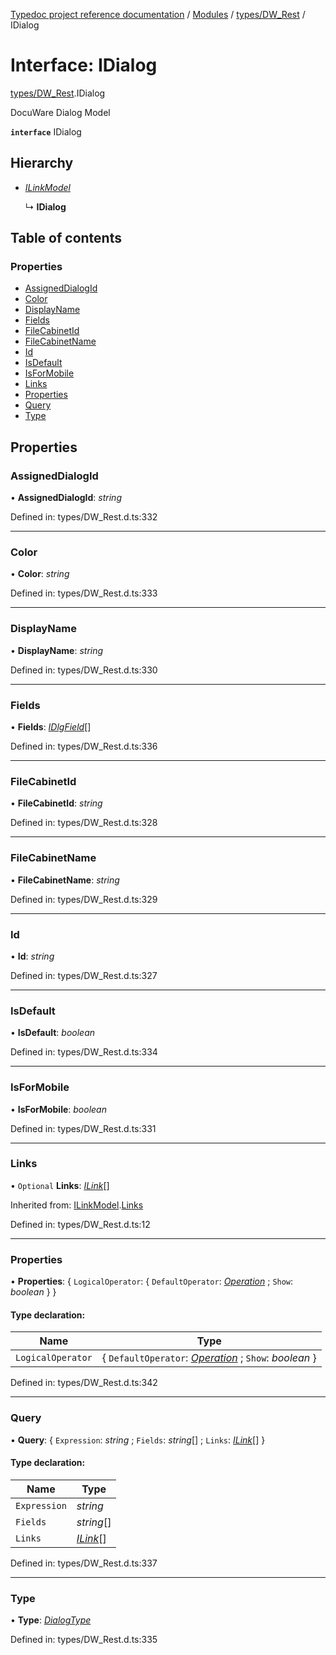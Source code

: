 [Typedoc project reference documentation](../README.md) / [Modules](../modules.md) / [types/DW_Rest](../modules/types_dw_rest.md) / IDialog

# Interface: IDialog

[types/DW_Rest](../modules/types_dw_rest.md).IDialog

DocuWare Dialog Model

**`interface`** IDialog

## Hierarchy

* [*ILinkModel*](types_dw_rest.ilinkmodel.md)

  ↳ **IDialog**

## Table of contents

### Properties

- [AssignedDialogId](types_dw_rest.idialog.md#assigneddialogid)
- [Color](types_dw_rest.idialog.md#color)
- [DisplayName](types_dw_rest.idialog.md#displayname)
- [Fields](types_dw_rest.idialog.md#fields)
- [FileCabinetId](types_dw_rest.idialog.md#filecabinetid)
- [FileCabinetName](types_dw_rest.idialog.md#filecabinetname)
- [Id](types_dw_rest.idialog.md#id)
- [IsDefault](types_dw_rest.idialog.md#isdefault)
- [IsForMobile](types_dw_rest.idialog.md#isformobile)
- [Links](types_dw_rest.idialog.md#links)
- [Properties](types_dw_rest.idialog.md#properties)
- [Query](types_dw_rest.idialog.md#query)
- [Type](types_dw_rest.idialog.md#type)

## Properties

### AssignedDialogId

• **AssignedDialogId**: *string*

Defined in: types/DW_Rest.d.ts:332

___

### Color

• **Color**: *string*

Defined in: types/DW_Rest.d.ts:333

___

### DisplayName

• **DisplayName**: *string*

Defined in: types/DW_Rest.d.ts:330

___

### Fields

• **Fields**: [*IDlgField*](types_dw_rest.idlgfield.md)[]

Defined in: types/DW_Rest.d.ts:336

___

### FileCabinetId

• **FileCabinetId**: *string*

Defined in: types/DW_Rest.d.ts:328

___

### FileCabinetName

• **FileCabinetName**: *string*

Defined in: types/DW_Rest.d.ts:329

___

### Id

• **Id**: *string*

Defined in: types/DW_Rest.d.ts:327

___

### IsDefault

• **IsDefault**: *boolean*

Defined in: types/DW_Rest.d.ts:334

___

### IsForMobile

• **IsForMobile**: *boolean*

Defined in: types/DW_Rest.d.ts:331

___

### Links

• `Optional` **Links**: [*ILink*](types_dw_rest.ilink.md)[]

Inherited from: [ILinkModel](types_dw_rest.ilinkmodel.md).[Links](types_dw_rest.ilinkmodel.md#links)

Defined in: types/DW_Rest.d.ts:12

___

### Properties

• **Properties**: { `LogicalOperator`: { `DefaultOperator`: [*Operation*](../enums/types_dw_rest.operation.md) ; `Show`: *boolean*  }  }

#### Type declaration:

Name | Type |
------ | ------ |
`LogicalOperator` | { `DefaultOperator`: [*Operation*](../enums/types_dw_rest.operation.md) ; `Show`: *boolean*  } |

Defined in: types/DW_Rest.d.ts:342

___

### Query

• **Query**: { `Expression`: *string* ; `Fields`: *string*[] ; `Links`: [*ILink*](types_dw_rest.ilink.md)[]  }

#### Type declaration:

Name | Type |
------ | ------ |
`Expression` | *string* |
`Fields` | *string*[] |
`Links` | [*ILink*](types_dw_rest.ilink.md)[] |

Defined in: types/DW_Rest.d.ts:337

___

### Type

• **Type**: [*DialogType*](../enums/types_dw_rest.dialogtype.md)

Defined in: types/DW_Rest.d.ts:335
